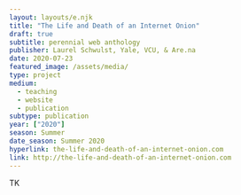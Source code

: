 ```yaml
---
layout: layouts/e.njk
title: "The Life and Death of an Internet Onion"
draft: true
subtitle: perennial web anthology
publisher: Laurel Schwulst, Yale, VCU, & Are.na
date: 2020-07-23
featured_image: /assets/media/
type: project
medium:
  - teaching
  - website
  - publication
subtype: publication
year: ["2020"]
season: Summer
date_season: Summer 2020
hyperlink: the-life-and-death-of-an-internet-onion.com
link: http://the-life-and-death-of-an-internet-onion.com
---
```


TK
